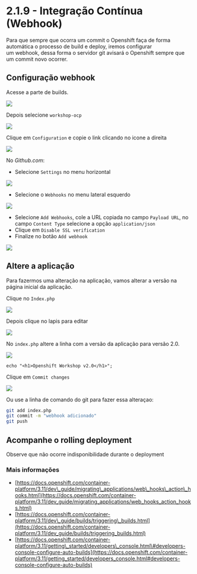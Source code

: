 # 2.1.9 - Integração Contínua \(Webhook\)

Para que sempre que ocorra um commit o Openshift faça de forma automática o processo de build e deploy, iremos configurar  
um webhook, dessa forma o servidor git avisará o Openshift sempre que um commit novo ocorrer.

## Configuração webhook

Acesse a parte de builds.

![](../../.gitbook/assets/menu_261.png)

Depois selecione `workshop-ocp`

![](../../.gitbook/assets/selection_262.png)

Clique em `Configuration` e copie o link clicando no icone a direita

![](../../.gitbook/assets/selection_264.png)

No _Github.com_:

* Selecione `Settings` no menu horizontal

![](../../.gitbook/assets/selection_258-1.png)

* Selecione o `Webhooks` no menu lateral esquerdo 

![](../../.gitbook/assets/selection_259.png)

* Selecione `Add Webhooks`, cole a URL copiada no campo `Payload URL`, no campo `Content Type` selecione a opção `application/json`
* Clique em `Disable SSL verification`
* Finalize no botão `Add webhook`

![](../../.gitbook/assets/selection_088-1.png)

## Altere a aplicação

Para fazermos uma alteração na aplicação, vamos alterar a versão na página inicial da aplicação.

Clique no `Index.php`

![](../../.gitbook/assets/selection_265.png)

Depois clique no lapis para editar

![](../../.gitbook/assets/selection_266.png)

No `index.php` altere a linha com a versão da aplicação para versão 2.0.

![](../../.gitbook/assets/selection_268.png)

```text
echo "<h1>Openshift Workshop v2.0</h1>";
```

Clique em `Commit changes`

![](../../.gitbook/assets/selection_269-1.png)

Ou use a linha de comando do git para fazer essa alteraçao:

```bash
git add index.php
git commit -m "webhook adicionado"
git push
```

## Acompanhe o rolling deployment

Observe que não ocorre indisponibilidade durante o deployment

### Mais informações

* [https://docs.openshift.com/container-platform/3.11/dev\_guide/migrating\_applications/web\_hooks\_action\_hooks.html](https://docs.openshift.com/container-platform/3.11/dev_guide/migrating_applications/web_hooks_action_hooks.html)
* [https://docs.openshift.com/container-platform/3.11/dev\_guide/builds/triggering\_builds.html](https://docs.openshift.com/container-platform/3.11/dev_guide/builds/triggering_builds.html)
* [https://docs.openshift.com/container-platform/3.11/getting\_started/developers\_console.html\#developers-console-configure-auto-builds](https://docs.openshift.com/container-platform/3.11/getting_started/developers_console.html#developers-console-configure-auto-builds)

